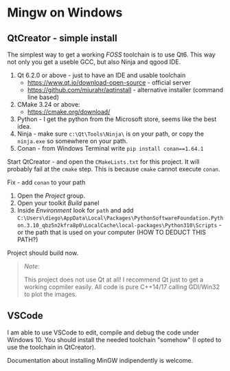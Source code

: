 # Mingw on Windows

## QtCreator - simple install

The simplest way to get a working *FOSS* toolchain is to use Qt6. This way
not only you get a useble GCC, but also Ninja and qgood IDE.

 1. Qt 6.2.0 or above - just to have an IDE and usable toolchain
     - <https://www.qt.io/download-open-source> - official server
     - <https://github.com/miurahr/aqtinstall> - alternative installer (command line based)
 2. CMake 3.24 or above:
     - <https://cmake.org/download/>
 3. Python - I get the python from the Microsoft store, seems like the best idea.
 4. Ninja - make sure `c:\Qt\Tools\Ninja\` is on your path, or copy the `ninja.exe` so
    somewhere on your path.
 5. Conan - from Windows Terminal write `pip install conan==1.64.1`

Start QtCreator - and open the `CMakeLists.txt` for this project. It will probably
fail at the `cmake` step. This is because `cmake` cannot execute `conan`.

Fix - add `conan` to your path

 1. Open the *Project* group.
 2. Open your toolkit *Build* panel
 3. Inside *Environment* look for `path` and add
   `C:\Users\diego\AppData\Local\Packages\PythonSoftwareFoundation.Python.3.10_qbz5n2kfra8p0\LocalCache\local-packages\Python310\Scripts` - or the path that is used on your computer (HOW TO DEDUCT THIS PATH?)

Project should build now.

> *Note*:
>
> This project does not use Qt at all! I recommend Qt just to get a working
> copmiler easily. All code is pure C++14/17 calling GDI/Win32 to plot the
> images.

## VSCode

I am able to use VSCode to edit, compile and debug the code under Windows 10.
You should install the needed toolchain "somehow" (I opted to use the toolchain
in QtCreator).

Documentation about installing MinGW indipendently is welcome.
